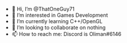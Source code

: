 - 👋 Hi, I’m @ThatOneGuy71
- 👀 I’m interested in Games Development
- 🌱 I’m currently learning C++/OpenGL
- 💞️ I’m looking to collaborate on nothing
- 📫 How to reach me: Discord is Oliman#6146

<!---
ThatOneGuy71/ThatOneGuy71 is a ✨ special ✨ repository because its `README.md` (this file) appears on your GitHub profile.
You can click the Preview link to take a look at your changes.
--->
